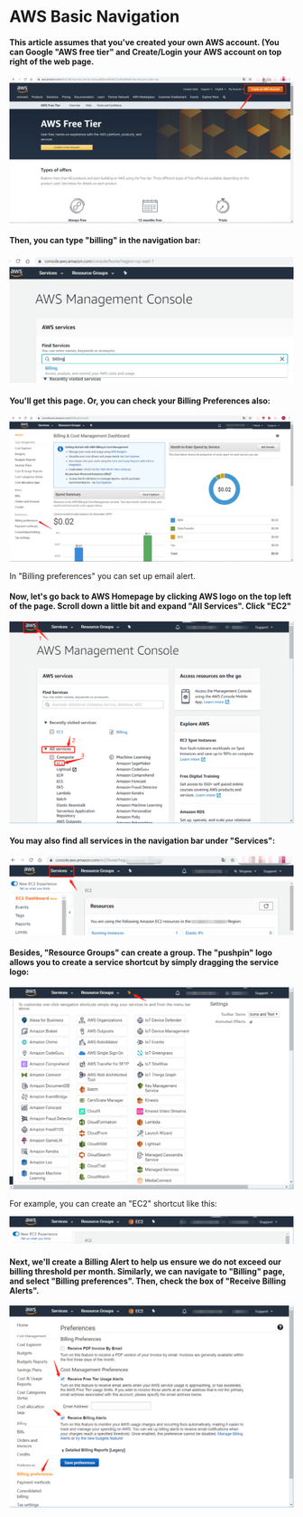 # AWS Basic Navigation

#### This article assumes that you've created your own AWS account. \(You can Google "AWS free tier" and Create/Login your AWS account on top right of the web page.

![](../.gitbook/assets/image%20%282%29.png)



#### Then, you can type "billing" in the navigation bar:

![](../.gitbook/assets/image%20%285%29.png)

#### ​You'll get this page. Or, you can check your Billing Preferences also:

![](../.gitbook/assets/image%20%2819%29.png)

In "Billing preferences" you can set up email alert.

#### Now, let's go back to AWS Homepage by clicking AWS logo on the top left of the page. Scroll down a little bit and expand "All Services". Click "EC2"

![](../.gitbook/assets/image%20%2817%29.png)

#### You may also find all services in the navigation bar under "Services":

![](../.gitbook/assets/image%20%2810%29.png)

#### Besides, "Resource Groups" can create a group. The "pushpin" logo allows you to create a service shortcut by simply dragging the service logo:

![](../.gitbook/assets/image%20%2814%29.png)

For example, you can create an "EC2" shortcut like this:

![](../.gitbook/assets/image%20%286%29.png)

#### Next, we'll create a Billing Alert to help us ensure we do not exceed our billing threshold per month. Similarly, we can navigate to "Billing" page, and select "Billing preferences". Then, check the box of "Receive Billing Alerts".

![](../.gitbook/assets/image%20%2811%29.png)












